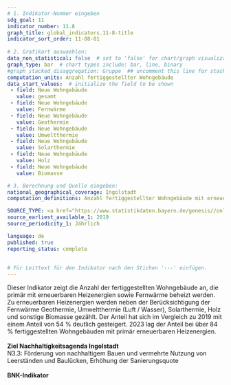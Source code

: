 ```yaml
---
# 1. Indikator-Nummer eingeben 
sdg_goal: 11 
indicator_number: 11.8
graph_title: global_indicators.11-8-title
indicator_sort_order: 11-08-01
 
# 2. Grafikart auswaehlen: 
data_non_statistical: false  # set to 'false' for chart/graph visualization 
graph_type: bar  # chart types include: bar, line, binary 
#graph_stacked_disaggregation: Gruppe  ## uncomment this line for stacked bars. eplace 'Geschlecht' with the field of aggregation. 
computation_units: Anzahl fertiggestellter Wohngebäude
data_start_values:  # initialize the field to be shown  
 - field: Neue Wohngebäude 
   value: gesamt 
 - field: Neue Wohngebäude 
   value: Fernwärme
 - field: Neue Wohngebäude 
   value: Geothermie 
 - field: Neue Wohngebäude 
   value: Umweltthermie
 - field: Neue Wohngebäude 
   value: Solarthermie 
 - field: Neue Wohngebäude 
   value: Holz
 - field: Neue Wohngebäude 
   value: Biomasse

# 3. Berechnung und Quelle eingeben: 
national_geographical_coverage: Ingolstadt 
computation_definitions: Anzahl fertiggestellter Wohngebäude mit erneuerbarer Heizenergie sowie Fernwärme

SOURCE_TYPE: <a href="https://www.statistikdaten.bayern.de/genesis//online?operation=table&code=31121-012r&bypass=true&levelindex=1&levelid=1723470904542#abreadcrumb">Bayerisches Landesamt für Statistik</a>  # data source  
source_earliest_available_1: 2019
source_periodicity_1: Jährlich

language: de   
published: true 
reporting_status: complete
 
 
# Für Leittext für den Indikator nach den Stichen '---' einfügen. 
---
```

Dieser Indikator zeigt die Anzahl der fertiggestellten Wohngebäude an, die primär mit erneuerbaren Heizenergien sowie Fernwärme beheizt werden. Zu erneuerbaren Heizenergien werden neben der Berücksichtigung der Fernwärme Geothermie, Umweltthermie (Luft / Wasser), Solarthermie, Holz und sonstige Biomasse gezählt. Der Anteil hat sich im Vergleich zu 2019 mit einem Anteil von 54 % deutlich gesteigert. 2023 lag der Anteil bei über 84 % fertiggestellten Wohngebäuden mit primär erneuerbaren Heizenergien. <br>
<br>
<b>Ziel Nachhaltigkeitsagenda Ingolstadt</b><br>
N3.3: Förderung von nachhaltigem Bauen und vermehrte Nutzung von Leerständen und Baulücken, Erhöhung der Sanierungsquote<br>
<br>
<b>BNK-Indikator</b>
